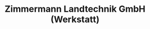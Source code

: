 ---
title: "Zimmermann Landtechnik GmbH (Werkstatt)"
url: /euskirchen/zimmermann-landtechnik-gmbh-werkstatt/
shop: Autowerkstatt
---